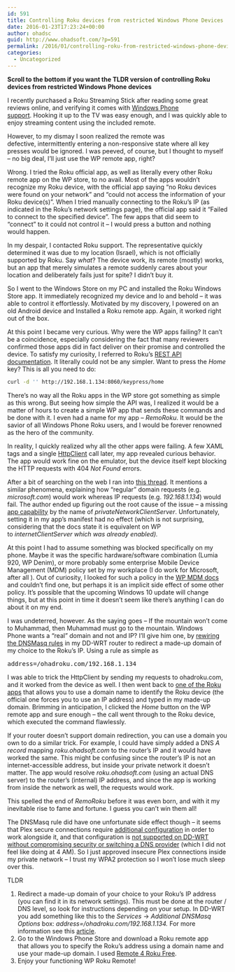 ```yaml
---
id: 591
title: Controlling Roku devices from restricted Windows Phone Devices
date: 2016-01-23T17:23:24+00:00
author: ohadsc
guid: http://www.ohadsoft.com/?p=591
permalink: /2016/01/controlling-roku-from-restricted-windows-phone-devices/
categories:
  - Uncategorized
---
```

**Scroll to the bottom if you want the TLDR version of controlling Roku devices from restricted Windows Phone devices**

I recently purchased a Roku Streaming Stick after reading some great reviews online, and verifying it comes with [Windows Phone support](https://support.roku.com/hc/en-us/articles/208755018-Roku-Mobile-App-Help-Android-iOS-Windows-Mobile-and-8-x-). Hooking it up to the TV was easy enough, and I was quickly able to enjoy streaming content using the included remote.

However, to my dismay I soon realized the remote was defective, intermittently entering a non-responsive state where all key presses would be ignored. I was peeved, of course, but I thought to myself &#8211; no big deal, I&#8217;ll just use the WP remote app, right?

Wrong. I tried the Roku official app, as well as literally every other Roku remote app on the WP store, to no avail. Most of the apps wouldn&#8217;t recognize my Roku device, with the official app saying &#8220;no Roku devices were found on your network&#8221; and &#8220;could not access the information of your Roku device(s)&#8221;. When I tried manually connecting to the Roku&#8217;s IP (as indicated in the Roku&#8217;s network settings page), the official app said it &#8220;Failed to connect to the specified device&#8221;. The few apps that did seem to &#8220;connect&#8221; to it could not control it &#8211; I would press a button and nothing would happen.

In my despair, I contacted Roku support. The representative quickly determined it was due to my location (Israel), which is not officially supported by Roku. Say _what_? The device work, its remote (mostly) works, but an app that merely simulates a remote suddenly cares about your location and deliberately fails just for spite? I didn&#8217;t buy it.

So I went to the Windows Store on my PC and installed the Roku Windows Store app. It immediately recognized my device and lo and behold &#8211; it was able to control it effortlessly. Motivated by my discovery, I powered on an old Android device and Installed a Roku remote app. Again, it worked right out of the box.

At this point I became very curious. Why were the WP apps failing? It can&#8217;t be a coincidence, especially considering the fact that many reviewers confirmed those apps did in fact deliver on their promise and controlled the device. To satisfy my curiosity, I referred to Roku&#8217;s [REST API documentation](http://sdkdocs.roku.com/display/sdkdoc/External+Control+Guide). It literally could not be any simpler. Want to press the _Home_ key? This is all you need to do:

```bash
curl -d '' http://192.168.1.134:8060/keypress/home
```

There&#8217;s no way all the Roku apps in the WP store got something as simple as this wrong. But seeing how simple the API was, I realized it would be a matter of hours to create a simple WP app that sends these commands and be done with it. I even had a name for my app &#8211; _RemoRoku_. It would be the savior of all Windows Phone Roku users, and I would be forever renowned as the hero of the community.

In reality, I quickly realized why all the other apps were failing. A few XAML tags and a single [HttpClient](https://msdn.microsoft.com/en-us/library/system.net.http.httpclient(v=vs.118).aspx) call later, my app revealed curious behavior. The app would work fine on the emulator, but the device itself kept blocking the HTTP requests with 404 _Not Found_ errors.

After a bit of searching on the web I ran into [this thread](https://social.msdn.microsoft.com/Forums/en-US/b4fda36c-5497-42bb-99e8-170a8de871e0/ip-addresses-not-allowed-with-httpclientgetasync?forum=winappswithcsharp). It mentions a similar phenomena, explaining how &#8220;regular&#8221; domain requests (e.g. _microsoft.com_) would work whereas IP requests (e.g. _192.168.1.134_) would fail. The author ended up figuring out the root cause of the issue &#8211; a missing [app capability](https://msdn.microsoft.com/en-us/library/windows/apps/br211423.aspx) by the name of _privateNetworkClientServer_. Unfortunately, setting it in my app&#8217;s manifest had no effect (which is not surprising, considering that the docs state it is equivalent on WP to _internetClientServer _which was already enabled_)._

At this point I had to assume something was blocked specifically on my phone. Maybe it was the specific hardware/software combination (Lumia 920, WP Denim), or more probably some enterprise Mobile Device Management (MDM) policy set by my workplace (I do work for Microsoft, after all ). Out of curiosity, I looked for such a policy in the [WP MDM docs](https://www.microsoft.com/en-us/download/details.aspx?id=42508) and couldn&#8217;t find one, but perhaps it is an implicit side effect of some other policy. It&#8217;s possible that the upcoming Windows 10 update will change things, but at this point in time it doesn&#8217;t seem like there&#8217;s anything I can do about it on my end.

I was undeterred, however. As the saying goes &#8211; If the mountain won&#8217;t come to Muhammad, then Muhammad must go to the mountain. Windows Phone wants a &#8220;real&#8221; domain and not and IP? I&#8217;ll give him one, by [rewiring the DNSMasq rules](https://coolaj86.com/articles/redirect-domains-and-dns-using-dd-wrt.html) in my DD-WRT router to redirect a made-up domain of my choice to the Roku&#8217;s IP. Using a rule as simple as

<pre class="brush: plain; title: ; notranslate" title="">address=/ohadroku.com/192.168.1.134</pre>

I was able to trick the HttpClient by sending my requests to ohadroku.com, and it worked from the device as well. I then went back to [one of the Roku apps](https://www.microsoft.com/en-us/store/apps/remote-4-roku-free/9nblggh08xlw) that allows you to use a domain name to identify the Roku device (the official one forces you to use an IP address) and typed in my made-up domain. Brimming in anticipation, I clicked the _Home_ button on the WP remote app and sure enough &#8211; the call went through to the Roku device, which executed the command flawlessly.

If your router doesn&#8217;t support domain redirection, you can use a domain you own to do a similar trick. For example, I could have simply added a DNS _A record_ mapping _roku.ohadsoft.com_ to the router&#8217;s IP and it would have worked the same. This might be confusing since the router&#8217;s IP is not an internet-accessible address, but inside your private network it doesn&#8217;t matter. The app would resolve _roku.ohadsoft.com_ (using an actual DNS server) to the router&#8217;s (internal) IP address, and since the app is working from inside the network as well, the requests would work.

This spelled the end of _RemoRoku_ before it was even born, and with it my inevitable rise to fame and fortune. I guess you can&#8217;t win them all!

The DNSMasq rule did have one unfortunate side effect though &#8211; it seems that Plex secure connections require [additional configuration](https://support.plex.tv/hc/en-us/articles/206225077) in order to work alongside it, and that configuration is [not supported on DD-WRT without compromising security or switching a DNS provider](http://www.dd-wrt.com/phpBB2/viewtopic.php?p=974492&sid=b4aa2b93493a2952712709e8247e900d#974492) (which I did not feel like doing at 4 AM). So I just approved insecure Plex connections inside my private network &#8211; I trust my WPA2 protection so I won&#8217;t lose much sleep over this.

TLDR

  1. Redirect a made-up domain of your choice to your Roku&#8217;s IP address (you can find it in its network settings). This must be done at the router / DNS level, so look for instructions depending on your setup. In DD-WRT you add something like this to the _Services_ -> _Additional DNSMasq Options_ box: _address=/ohadroku.com/192.168.1.134._ For more information see this [article](https://coolaj86.com/articles/redirect-domains-and-dns-using-dd-wrt.html).
  2. Go to the Windows Phone Store and download a Roku remote app that allows you to specify the Roku&#8217;s address using a domain name and use your made-up domain. I used [Remote 4 Roku Free](https://www.microsoft.com/en-us/store/apps/remote-4-roku-free/9nblggh08xlw).
  3. Enjoy your functioning WP Roku Remote!